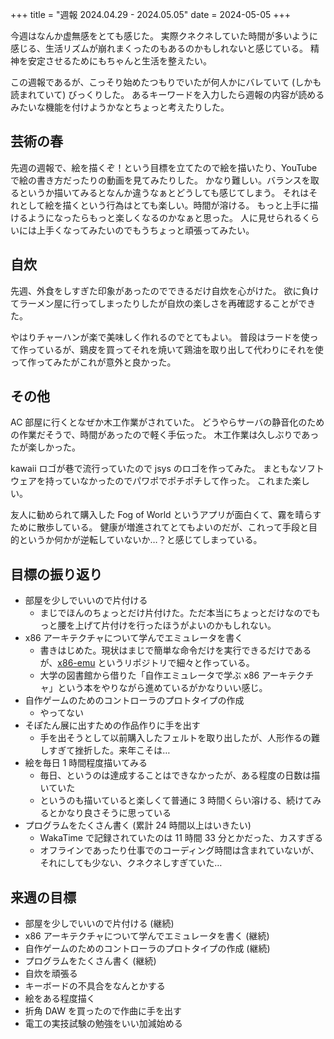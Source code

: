 +++
title = "週報 2024.04.29 - 2024.05.05"
date = 2024-05-05
+++

今週はなんか虚無感をとても感じた。
実際クネクネしていた時間が多いように感じる、生活リズムが崩れまくったのもあるのかもしれないと感じている。
精神を安定させるためにもちゃんと生活を整えたい。

この週報であるが、こっそり始めたつもりでいたが何人かにバレていて (しかも読まれていて) びっくりした。
あるキーワードを入力したら週報の内容が読めるみたいな機能を付けようかなとちょっと考えたりした。

## 芸術の春

先週の週報で、絵を描くぞ！という目標を立てたので絵を描いたり、YouTube で絵の書き方だったりの動画を見てみたりした。
かなり難しい。バランスを取るというか描いてみるとなんか違うなぁとどうしても感じてしまう。
それはそれとして絵を描くという行為はとても楽しい。時間が溶ける。
もっと上手に描けるようになったらもっと楽しくなるのかなぁと思った。
人に見せられるくらいには上手くなってみたいのでもうちょっと頑張ってみたい。

## 自炊

先週、外食をしすぎた印象があったのでできるだけ自炊を心がけた。
欲に負けてラーメン屋に行ってしまったりしたが自炊の楽しさを再確認することができた。

やはりチャーハンが楽で美味しく作れるのでとてもよい。
普段はラードを使って作っているが、鶏皮を買ってそれを焼いて鶏油を取り出して代わりにそれを使って作ってみたがこれが意外と良かった。

## その他

AC 部屋に行くとなぜか木工作業がされていた。
どうやらサーバの静音化のための作業だそうで、時間があったので軽く手伝った。
木工作業は久しぶりであったが楽しかった。

kawaii ロゴが巷で流行っていたので jsys のロゴを作ってみた。
まともなソフトウェアを持っていなかったのでパワポでポチポチして作った。
これまた楽しい。

友人に勧められて購入した Fog of World というアプリが面白くて、霧を晴らすために散歩している。
健康が増進されてとてもよいのだが、これって手段と目的というか何かが逆転していないか…？と感じてしまっている。

## 目標の振り返り

- 部屋を少しでいいので片付ける
  - まじでほんのちょっとだけ片付けた。ただ本当にちょっとだけなのでもっと腰を上げて片付けを行ったほうがよいのかもしれない。
- x86 アーキテクチャについて学んでエミュレータを書く
  - 書きはじめた。現状はまじで簡単な命令だけを実行できるだけであるが、[x86-emu](https://github.com/Ryoga-exe/x86-emu) というリポジトリで細々と作っている。
  - 大学の図書館から借りた「自作エミュレータで学ぶ x86 アーキテクチャ」という本をやりながら進めているがかなりいい感じ。
- 自作ゲームのためのコントローラのプロトタイプの作成
  - やってない
- そぽたん展に出すための作品作りに手を出す
  - 手を出そうとして以前購入したフェルトを取り出したが、人形作るの難しすぎて挫折した。来年こそは…
- 絵を毎日 1 時間程度描いてみる
  - 毎日、というのは達成することはできなかったが、ある程度の日数は描いていた
  - というのも描いていると楽しくて普通に 3 時間くらい溶ける、続けてみるとかなり良さそうに思っている
- プログラムをたくさん書く (累計 24 時間以上はいきたい)
  - WakaTime で記録されていたのは 11 時間 33 分とかだった、カスすぎる
  - オフラインであったり仕事でのコーディング時間は含まれていないが、それにしても少ない、クネクネしすぎていた…

## 来週の目標

- 部屋を少しでいいので片付ける (継続)
- x86 アーキテクチャについて学んでエミュレータを書く (継続)
- 自作ゲームのためのコントローラのプロトタイプの作成 (継続)
- プログラムをたくさん書く (継続)
- 自炊を頑張る
- キーボードの不具合をなんとかする
- 絵をある程度描く
- 折角 DAW を買ったので作曲に手を出す
- 電工の実技試験の勉強をいい加減始める
